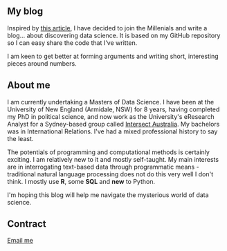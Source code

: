 ## My blog

Inspired by [this article](http://varianceexplained.org/r/start-blog/), I have decided to join the Millenials and write a blog... about discovering data science. It is based on my GitHub repository so I can easy share the code that I've written. 

I am keen to get better at forming arguments and writing short, interesting pieces around numbers. 

## About me
I am currently undertaking a Masters of Data Science. I have been at the University of New England (Armidale, NSW) for 8 years, having completed my PhD in political science, and now work as the University's eResearch Analyst for a Sydney-based group called [Intersect Australia](https://intersect.org.au). My bachelors was in International Relations. I've had a mixed professional history to say the least.

The potentials of programming and computational methods is certainly exciting. I am relatively new to it and mostly self-taught. My main interests are in interrogating text-based data through programmatic means - traditional natural language processing does not do this very well I don't think. I mostly use **R**, some **SQL** and **new** to Python. 

I'm hoping this blog will help me navigate the mysterious world of data science. 

## Contract
[Email me](mailto:paddytobias@me.com)

